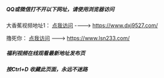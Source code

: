 ##### QQ或微信打不开以下网址，请使用浏览器访问
大香蕉视频地址1：  [点我访问](https://www.dxj9527.com/) ----> https://www.dxj9527.com/

撸死你： [点我访问](https://www.lsn233.com/) ---> https://www.lsn233.com/


##### 福利视频在线观看最新地址发布页
##### 按Ctrl+D 收藏此页面，永远不迷路
